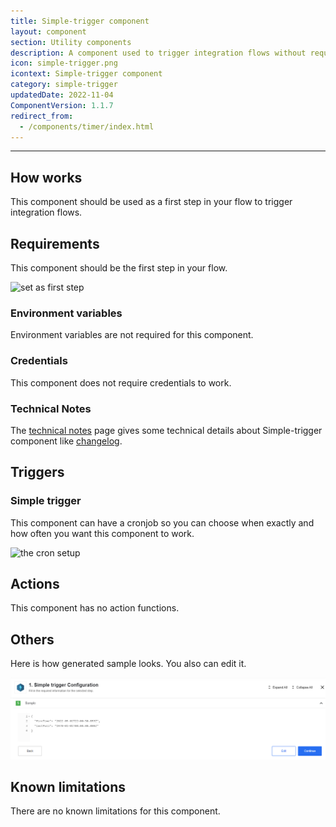 ```yaml
---
title: Simple-trigger component
layout: component
section: Utility components
description: A component used to trigger integration flows without requesting data from any services.
icon: simple-trigger.png
icontext: Simple-trigger component
category: simple-trigger
updatedDate: 2022-11-04
ComponentVersion: 1.1.7
redirect_from:
  - /components/timer/index.html
---
```

---

## How works

This component should be used as a first step in your flow to trigger integration flows.

## Requirements

This component should be the first step in your flow.

![set as first step](img/1ststep.png)

### Environment variables

Environment variables are not required for this component.

### Credentials

This component does not require credentials to work.

### Technical Notes

The [technical notes](technical-notes) page gives some technical details about Simple-trigger component like [changelog](/components/simple-trigger/technical-notes#changelog).

## Triggers

### Simple trigger

This component can have a cronjob so you can choose when exactly and how often
you want this component to work.

![the cron setup](img/cron.png)

## Actions

This component has no action functions.

## Others

Here is how generated sample looks. You also can edit it.

![generated sample](img/simple-trigger-sample.png)

## Known limitations

There are no known limitations for this component.
